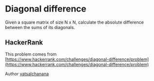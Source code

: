 # Diagonal difference

Given a square matrix of size N x N, calculate the absolute difference between the sums of its diagonals.

## HackerRank

This problem comes from [https://www.hackerrank.com/challenges/diagonal-difference/problem](https://www.hackerrank.com/challenges/diagonal-difference/problem)

Author [vatsalchanana](https://www.hackerrank.com/vatsalchanana)